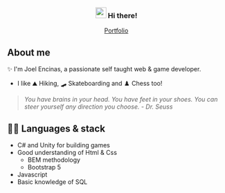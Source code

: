<h3 align="center"><img src="https://media.giphy.com/media/hvRJCLFzcasrR4ia7z/giphy.gif" width="25px"> Hi there!</h3>
<p align="center">
  <a href="https://joelencinas.github.io/" target="_blank">Portfolio</a>
</p>

## About me
✨ I'm Joel Encinas, a passionate self taught web & game developer. 
- I like ⛰️ Hiking, 🛹 Skateboarding and ♟️ Chess too!

>*You have brains in your head. You have feet in your shoes. You can steer yourself any direction you choose. - Dr. Seuss*

## 👨‍💻 Languages & stack
- C# and Unity for building games
- Good understanding of Html & Css 
  - BEM methodology
  - Bootstrap 5
- Javascript
- Basic knowledge of SQL
